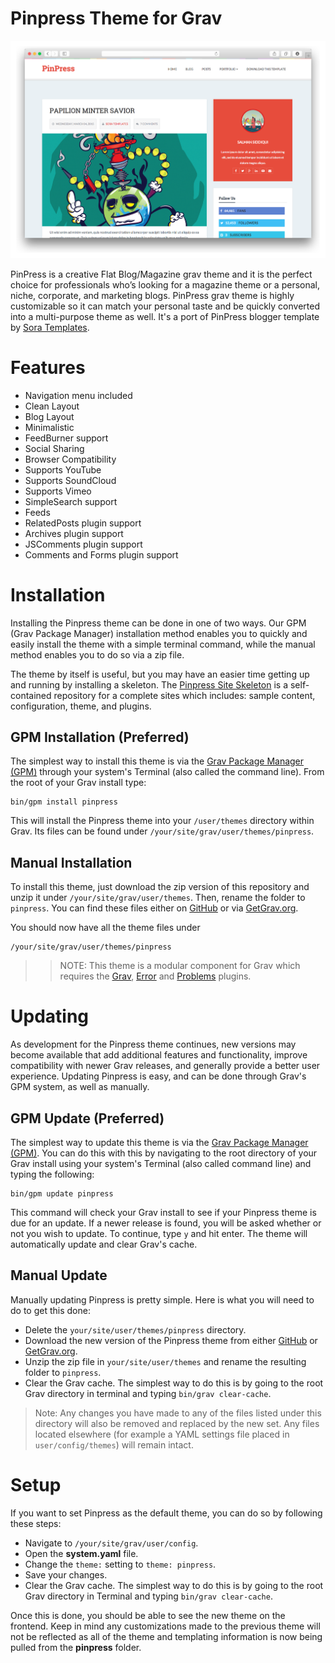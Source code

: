 # Pinpress Theme for Grav

![Pinpress](assets/readme_1.png)

PinPress is a creative Flat Blog/Magazine grav theme and it is the perfect choice for professionals who’s looking for a magazine theme or a personal, niche, corporate, and marketing blogs. PinPress grav theme is highly customizable so it can match your personal taste and be quickly converted into a multi-purpose theme as well. It's a port of PinPress blogger template by [Sora Templates](http://www.soratemplates.com/).

# Features

* Navigation menu included
* Clean Layout
* Blog Layout
* Minimalistic
* FeedBurner support
* Social Sharing
* Browser Compatibility
* Supports YouTube
* Supports SoundCloud
* Supports Vimeo
* SimpleSearch support
* Feeds
* RelatedPosts plugin support
* Archives plugin support
* JSComments plugin support
* Comments and Forms plugin support

# Installation

Installing the Pinpress theme can be done in one of two ways. Our GPM (Grav Package Manager) installation method enables you to quickly and easily install the theme with a simple terminal command, while the manual method enables you to do so via a zip file.

The theme by itself is useful, but you may have an easier time getting up and running by installing a skeleton. The [Pinpress Site Skeleton](https://github.com/getgrav/grav-skeleton-pinpress-blog) is a self-contained repository for a complete sites which includes: sample content, configuration, theme, and plugins.

## GPM Installation (Preferred)

The simplest way to install this theme is via the [Grav Package Manager (GPM)](http://learn.getgrav.org/advanced/grav-gpm) through your system's Terminal (also called the command line).  From the root of your Grav install type:

    bin/gpm install pinpress

This will install the Pinpress theme into your `/user/themes` directory within Grav. Its files can be found under `/your/site/grav/user/themes/pinpress`.

## Manual Installation

To install this theme, just download the zip version of this repository and unzip it under `/your/site/grav/user/themes`. Then, rename the folder to `pinpress`. You can find these files either on [GitHub](https://github.com/getgrav/grav-theme-pinpress) or via [GetGrav.org](http://getgrav.org/downloads/themes).

You should now have all the theme files under

    /your/site/grav/user/themes/pinpress

>> NOTE: This theme is a modular component for Grav which requires the [Grav](http://github.com/getgrav/grav), [Error](https://github.com/getgrav/grav-theme-error) and [Problems](https://github.com/getgrav/grav-plugin-problems) plugins.

# Updating

As development for the Pinpress theme continues, new versions may become available that add additional features and functionality, improve compatibility with newer Grav releases, and generally provide a better user experience. Updating Pinpress is easy, and can be done through Grav's GPM system, as well as manually.

## GPM Update (Preferred)

The simplest way to update this theme is via the [Grav Package Manager (GPM)](http://learn.getgrav.org/advanced/grav-gpm). You can do this with this by navigating to the root directory of your Grav install using your system's Terminal (also called command line) and typing the following:

    bin/gpm update pinpress

This command will check your Grav install to see if your Pinpress theme is due for an update. If a newer release is found, you will be asked whether or not you wish to update. To continue, type `y` and hit enter. The theme will automatically update and clear Grav's cache.

## Manual Update

Manually updating Pinpress is pretty simple. Here is what you will need to do to get this done:

* Delete the `your/site/user/themes/pinpress` directory.
* Download the new version of the Pinpress theme from either [GitHub](https://github.com/getgrav/grav-theme-pinpress) or [GetGrav.org](http://getgrav.org/downloads/themes).
* Unzip the zip file in `your/site/user/themes` and rename the resulting folder to `pinpress`.
* Clear the Grav cache. The simplest way to do this is by going to the root Grav directory in terminal and typing `bin/grav clear-cache`.

> Note: Any changes you have made to any of the files listed under this directory will also be removed and replaced by the new set. Any files located elsewhere (for example a YAML settings file placed in `user/config/themes`) will remain intact.

# Setup

If you want to set Pinpress as the default theme, you can do so by following these steps:

* Navigate to `/your/site/grav/user/config`.
* Open the **system.yaml** file.
* Change the `theme:` setting to `theme: pinpress`.
* Save your changes.
* Clear the Grav cache. The simplest way to do this is by going to the root Grav directory in Terminal and typing `bin/grav clear-cache`.

Once this is done, you should be able to see the new theme on the frontend. Keep in mind any customizations made to the previous theme will not be reflected as all of the theme and templating information is now being pulled from the **pinpress** folder.
